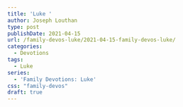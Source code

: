 ```yaml
---
title: 'Luke '
author: Joseph Louthan
type: post
publishDate: 2021-04-15
url: /family-devos-luke/2021-04-15-family-devos-luke/
categories:
  - Devotions
tags:
  - Luke
series:
  - 'Family Devotions: Luke'
css: "family-devos"
draft: true
---
```

